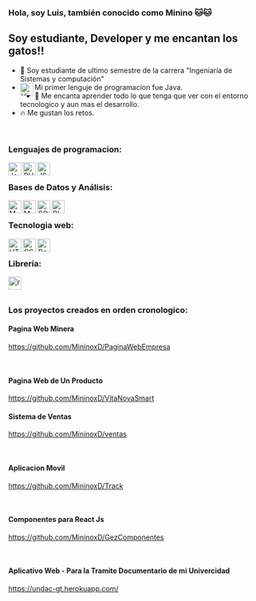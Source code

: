 ### Hola, soy Luis, también conocido como Minino 🐱🐱

## Soy estudiante, Developer y me encantan los gatos!!

- 🚀 Soy estudiante de ultimo semestre de la carrera "Ingeniaría de Sistemas y computación"
- [<img align="left" alt="Visual Studio Code" width="26px" src="https://media.discordapp.net/attachments/784925532973695018/800116664091541565/java.png?width=839&height=559" />][web] Mi primer lenguje de programacion fue Java.
- 🚀 Me encanta aprender todo lo que tenga que ver con el entorno tecnologico y aun mas el desarrollo.
- 🔥 Me gustan los retos.

<br />

### Lenguajes de programacion:

[<img align="left" alt="Java" width="26px" src="https://media.discordapp.net/attachments/784925532973695018/800116664091541565/java.png?width=839&height=559" />][web]
[<img align="left" alt="PHP" width="26px" src="https://media.discordapp.net/attachments/784925532973695018/800122564419649536/php.png?width=1035&height=559" />][web]
[<img align="left" alt="JS" width="26px" src="https://media.discordapp.net/attachments/784925532973695018/800122558170529832/js.png?width=488&height=559" />][web]

<br />

### Bases de Datos y Análisis:

[<img align="left" alt="MYSQL" width="26px" src="https://media.discordapp.net/attachments/784925532973695018/800122563073671188/mysql.png?width=559&height=559" />][web]
[<img align="left" alt="MYSQL" width="26px" src="https://media.discordapp.net/attachments/784925532973695018/800125215618236466/firebase.png?width=559&height=559" />][web]
[<img align="left" alt="SQSERVER" width="26px" src="https://media.discordapp.net/attachments/784925532973695018/800122568199634976/sqlserver.png?width=730&height=559" />][web]
[<img align="left" alt="BI" width="26px" src="https://media.discordapp.net/attachments/784925532973695018/800122570476879882/bi.png?width=559&height=559" />][web]

<br />

### Tecnologia web:

[<img align="left" alt="HTML5" width="26px" src="https://media.discordapp.net/attachments/784925532973695018/800120524696715304/html5.png" />][web]
[<img align="left" alt="CSS3" width="26px" src="https://media.discordapp.net/attachments/784925532973695018/800122575472689172/css3.png?width=473&height=559" />][web]
[<img align="left" alt="Bootstrap" width="26px" src="https://media.discordapp.net/attachments/784925532973695018/800122572443615232/bootstrap.png?width=666&height=559" />][web]

<br/>

### Libreria:

[<img align="left" alt="reactjs" width="26px" src="https://media.discordapp.net/attachments/784925532973695018/800125055556255784/react-js.png?width=371&height=559" />][web]

<br />
<br />

### Los proyectos creados en orden cronologico:

#### Pagina Web Minera

https://github.com/MininoxD/PaginaWebEmpresa

<br />

#### Pagina Web de Un Producto

https://github.com/MininoxD/VitaNovaSmart

#### Sistema de Ventas

https://github.com/MininoxD/ventas

<br />

#### Aplicacion Movil

https://github.com/MininoxD/Track

<br />

#### Componentes para React Js

https://github.com/MininoxD/GezComponentes

<br />

#### Aplicativo Web - Para la Tramite Documentario de mi Univercidad

https://undac-gt.herokuapp.com/

[web]: https://hackluis.wordpress.com/
